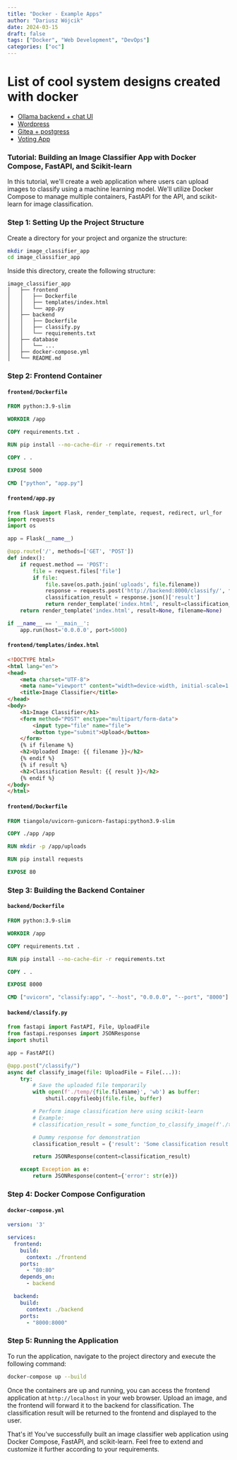```yaml
---
title: "Docker - Example Apps"
author: "Dariusz Wójcik"
date: 2024-03-15
draft: false
tags: ["Docker", "Web Development", "DevOps"]
categories: ["oc"]
---
```



#  List of cool system designs created with docker
- [Ollama backend + chat UI](https://github.com/valiantlynx/ollama-docker)
- [Wordpress](https://www.digitalocean.com/community/tutorials/how-to-install-wordpress-with-docker-compose)
- [Gitea + postgress](https://github.com/awesome-release/gitea-postgres)
- [Voting App](https://github.com/awesome-release/release-example-voting-app)

### Tutorial: Building an Image Classifier App with Docker Compose, FastAPI, and Scikit-learn

In this tutorial, we'll create a web application where users can upload images to classify using a machine learning model. We'll utilize Docker Compose to manage multiple containers, FastAPI for the API, and scikit-learn for image classification.

### Step 1: Setting Up the Project Structure

Create a directory for your project and organize the structure:

```bash
mkdir image_classifier_app
cd image_classifier_app
```

Inside this directory, create the following structure:

```
image_classifier_app
│   ├── frontend
│   │   ├── Dockerfile
│   │   ├── templates/index.html
│   │   └── app.py
│   ├── backend
│   │   ├── Dockerfile
│   │   ├── classify.py
│   │   └── requirements.txt
│   ├── database
│   │   └── ...
│   ├── docker-compose.yml
│   └── README.md
```

### Step 2: Frontend Container

#### `frontend/Dockerfile`

```Dockerfile
FROM python:3.9-slim

WORKDIR /app

COPY requirements.txt .

RUN pip install --no-cache-dir -r requirements.txt

COPY . .

EXPOSE 5000

CMD ["python", "app.py"]
```

#### `frontend/app.py`

```python
from flask import Flask, render_template, request, redirect, url_for
import requests
import os

app = Flask(__name__)

@app.route('/', methods=['GET', 'POST'])
def index():
    if request.method == 'POST':
        file = request.files['file']
        if file:
            file.save(os.path.join('uploads', file.filename))
            response = requests.post('http://backend:8000/classify/', files={'file': open(f'uploads/{file.filename}', 'rb')})
            classification_result = response.json()['result']
            return render_template('index.html', result=classification_result, filename=file.filename)
    return render_template('index.html', result=None, filename=None)

if __name__ == '__main__':
    app.run(host='0.0.0.0', port=5000)
```

#### `frontend/templates/index.html`

```html
<!DOCTYPE html>
<html lang="en">
<head>
    <meta charset="UTF-8">
    <meta name="viewport" content="width=device-width, initial-scale=1.0">
    <title>Image Classifier</title>
</head>
<body>
    <h1>Image Classifier</h1>
    <form method="POST" enctype="multipart/form-data">
        <input type="file" name="file">
        <button type="submit">Upload</button>
    </form>
    {% if filename %}
    <h2>Uploaded Image: {{ filename }}</h2>
    {% endif %}
    {% if result %}
    <h2>Classification Result: {{ result }}</h2>
    {% endif %}
</body>
</html>
```

#### `frontend/Dockerfile`

```Dockerfile
FROM tiangolo/uvicorn-gunicorn-fastapi:python3.9-slim

COPY ./app /app

RUN mkdir -p /app/uploads

RUN pip install requests

EXPOSE 80
```


### Step 3: Building the Backend Container

#### `backend/Dockerfile`

```Dockerfile
FROM python:3.9-slim

WORKDIR /app

COPY requirements.txt .

RUN pip install --no-cache-dir -r requirements.txt

COPY . .

EXPOSE 8000

CMD ["uvicorn", "classify:app", "--host", "0.0.0.0", "--port", "8000"]
```

#### `backend/classify.py`

```python
from fastapi import FastAPI, File, UploadFile
from fastapi.responses import JSONResponse
import shutil

app = FastAPI()

@app.post("/classify/")
async def classify_image(file: UploadFile = File(...)):
    try:
        # Save the uploaded file temporarily
        with open(f'./temp/{file.filename}', 'wb') as buffer:
            shutil.copyfileobj(file.file, buffer)

        # Perform image classification here using scikit-learn
        # Example:
        # classification_result = some_function_to_classify_image(f'./temp/{file.filename}')

        # Dummy response for demonstration
        classification_result = {'result': 'Some classification result'}

        return JSONResponse(content=classification_result)

    except Exception as e:
        return JSONResponse(content={'error': str(e)})
```

### Step 4: Docker Compose Configuration

#### `docker-compose.yml`

```yaml
version: '3'

services:
  frontend:
    build:
      context: ./frontend
    ports:
      - "80:80"
    depends_on:
      - backend

  backend:
    build:
      context: ./backend
    ports:
      - "8000:8000"
```

### Step 5: Running the Application

To run the application, navigate to the project directory and execute the following command:

```bash
docker-compose up --build
```

Once the containers are up and running, you can access the frontend application at `http://localhost` in your web browser. Upload an image, and the frontend will forward it to the backend for classification. The classification result will be returned to the frontend and displayed to the user.

That's it! You've successfully built an image classifier web application using Docker Compose, FastAPI, and scikit-learn. Feel free to extend and customize it further according to your requirements.